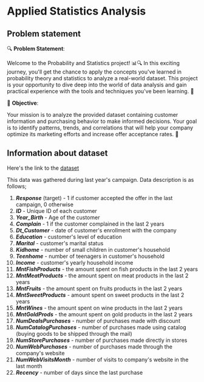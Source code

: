 # Applied Statistics Analysis


## Problem statement

🔍 **Problem Statement**:

Welcome to the Probability and Statistics project! 📊🔍 In this exciting journey, you'll get the chance to apply the concepts you've learned in probability theory and statistics to analyze a real-world dataset. This project is your opportunity to dive deep into the world of data analysis and gain practical experience with the tools and techniques you've been learning. 🚀

🎯 **Objective**:

Your mission is to analyze the provided dataset containing customer information and purchasing behavior to make informed decisions. Your goal is to identify patterns, trends, and correlations that will help your company optimize its marketing efforts and increase offer acceptance rates. 🎉


## Information about dataset

Here's the link to the [dataset](https://docs.google.com/spreadsheets/d/12ln9iTNcVNOMYi_AU-OczKpa_KIP8XyVbsjk81Na8Yk/view)


This data was gathered during last year's campaign.
Data description is as follows;

1. ***Response*** (target) - 1 if customer accepted the offer in the last campaign, 0 otherwise
2. ***ID*** - Unique ID of each customer
3. ***Year_Birth*** - Age of the customer
4. ***Complain*** - 1 if the customer complained in the last 2 years
5. ***Dt_Customer*** - date of customer's enrollment with the company
6. ***Education*** - customer's level of education
7. ***Marital*** - customer's marital status
8. ***Kidhome*** - number of small children in customer's household
9. ***Teenhome*** - number of teenagers in customer's household
10. ***Income*** - customer's yearly household income
11. ***MntFishProducts*** - the amount spent on fish products in the last 2 years
12. ***MntMeatProducts*** - the amount spent on meat products in the last 2 years
13. ***MntFruits*** - the amount spent on fruits products in the last 2 years
14. ***MntSweetProducts*** - amount spent on sweet products in the last 2 years
15. ***MntWines*** - the amount spent on wine products in the last 2 years
16. ***MntGoldProds*** - the amount spent on gold products in the last 2 years
17. ***NumDealsPurchases*** - number of purchases made with discount
18. ***NumCatalogPurchases*** - number of purchases made using catalog (buying goods to be shipped through the mail)
19. ***NumStorePurchases*** - number of purchases made directly in stores
20. ***NumWebPurchases*** - number of purchases made through the company's website
21. ***NumWebVisitsMonth*** - number of visits to company's website in the last month
22. ***Recency*** - number of days since the last purchase
